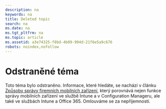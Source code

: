 ```yaml
---
description: na
keywords: na
title: Deleted topic
search: na
ms.date: na
ms.tgt_pltfrm: na
ms.topic: article
ms.assetid: a3e74325-f8bd-4b09-994d-21f6e5a9c676
robots: noindex,nofollow
---
```

# Odstraněn&#233; t&#233;ma
Toto téma bylo odstraněno. Informace, které hledáte, se nachází v článku [Způsoby správy firemních mobilních zařízení](https://technet.microsoft.com/en-US/library/dn957912(TechNet.10).aspx), který porovnává nejen funkce správy mobilních zařízení ve službě Intune a v Configuration Manageru, ale také ve službách Intune a Office 365. Omlouváme se za nepříjemnosti.

